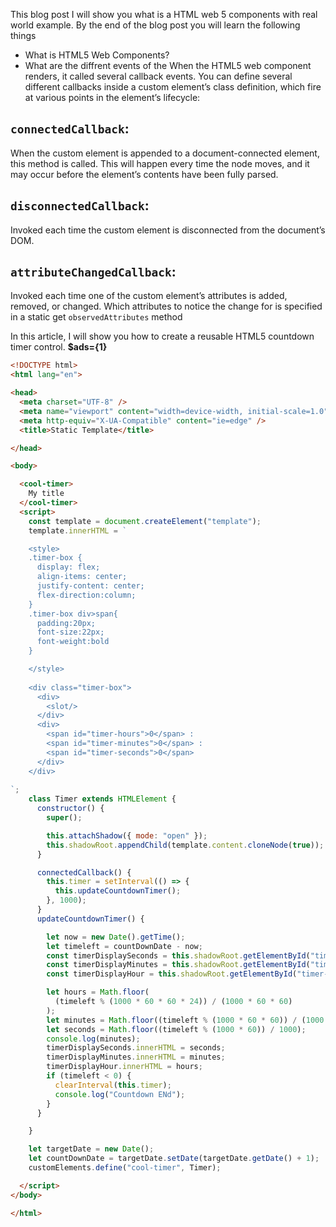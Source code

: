 This blog post I will show you what is a HTML web 5 components with real world example. By the end of the blog post you will learn the following things

- What is HTML5 Web Components?
- What are the diffrent events of the 
When the HTML5 web component renders, it called several callback events. You can define several different callbacks inside a custom element’s class definition, which fire at various points in the element’s lifecycle:

## `connectedCallback`:

When the custom element is appended to a document-connected element, this method is called. This will happen every time the node moves, and it may occur before the element’s contents have been fully parsed.

## `disconnectedCallback`:

Invoked each time the custom element is disconnected from the document’s DOM.

## `attributeChangedCallback`:

Invoked each time one of the custom element’s attributes is added, removed, or changed. Which attributes to notice the change for is specified in a static get  `observedAttributes`  method

In this article, I will show you how to create a reusable HTML5 countdown timer control.  **$ads={1}**

```html
<!DOCTYPE html>
<html lang="en">

<head>
  <meta charset="UTF-8" />
  <meta name="viewport" content="width=device-width, initial-scale=1.0" />
  <meta http-equiv="X-UA-Compatible" content="ie=edge" />
  <title>Static Template</title>

</head>

<body>

  <cool-timer>
    My title
  </cool-timer>
  <script>
    const template = document.createElement("template");
    template.innerHTML = `

    <style>
    .timer-box {
      display: flex;
      align-items: center;
      justify-content: center;
      flex-direction:column;
    }
    .timer-box div>span{
      padding:20px;
      font-size:22px;
      font-weight:bold
    }

    </style>
    
    <div class="timer-box">
      <div>
        <slot/>
      </div>
      <div>
        <span id="timer-hours">0</span> :
        <span id="timer-minutes">0</span> :
        <span id="timer-seconds">0</span> 
      </div>
    </div>
 
`;
    class Timer extends HTMLElement {
      constructor() {
        super();

        this.attachShadow({ mode: "open" });
        this.shadowRoot.appendChild(template.content.cloneNode(true));
      }

      connectedCallback() {
        this.timer = setInterval(() => {
          this.updateCountdownTimer();
        }, 1000);
      }
      updateCountdownTimer() {

        let now = new Date().getTime();
        let timeleft = countDownDate - now;
        const timerDisplaySeconds = this.shadowRoot.getElementById("timer-seconds");
        const timerDisplayMinutes = this.shadowRoot.getElementById("timer-minutes");
        const timerDisplayHour = this.shadowRoot.getElementById("timer-hours");

        let hours = Math.floor(
          (timeleft % (1000 * 60 * 60 * 24)) / (1000 * 60 * 60)
        );
        let minutes = Math.floor((timeleft % (1000 * 60 * 60)) / (1000 * 60));
        let seconds = Math.floor((timeleft % (1000 * 60)) / 1000);
        console.log(minutes);
        timerDisplaySeconds.innerHTML = seconds;
        timerDisplayMinutes.innerHTML = minutes;
        timerDisplayHour.innerHTML = hours;
        if (timeleft < 0) {
          clearInterval(this.timer);
          console.log("Countdown ENd");
        }
      }

    }

    let targetDate = new Date();
    let countDownDate = targetDate.setDate(targetDate.getDate() + 1);
    customElements.define("cool-timer", Timer);

  </script>
</body>

</html>
```
<!--stackedit_data:
eyJoaXN0b3J5IjpbODU0OTY0ODcxXX0=
-->